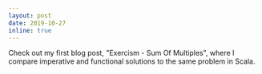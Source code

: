 ```yaml
---
layout: post
date: 2019-10-27
inline: true
---
```


Check out my first blog post, "Exercism - Sum Of Multiples", where I compare imperative and functional solutions to the same problem in Scala.
